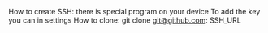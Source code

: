 How to create SSH: there is special program on your device
To add the key you can in settings
How to clone: git clone git@github.com: SSH_URL 
